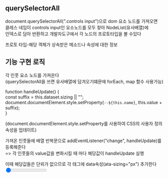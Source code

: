 ## querySelectorAll

document.querySelectorAll(".controls input")으로 dom 요소 노드를 가져오면<br/>
클레스 네임이 controls input인 요소노드를 모두 찾아 NodeList(유사배열)에<br/>
인덱스로 담아 반환하고 개발자도구에서 각 노드의 프로토타입을 볼 수있다<br/>

프로토 타입-해당 객체가 상속받은 메소드나 속성에 대한 정보<br/>

## 기능 구현 로직

각 인풋 요소 노드를 가져온다<br/>
(querySelectorAll을 쓰면 유사배열에 담겨오기떄문에 forEach, map 함수 사용가능)<br/>

function handleUpdate() {<br/>
const suffix = this.dataset.sizing || "";<br/>
document.documentElement.style.setProperty(`--${this.name}`, this.value + suffix);<br/>
}<br/>

(document.documentElement.style.setProperty를 사용하여 CSS의 사용자 정의 속성을 업데이트)<br/>

가져온 인풋들에 배열 반복문으로 addEventListener("change", handleUpdate)를 등록해준다<br/>
=> 각 인풋들의 value값을 변화시킬 때 마다 해당값이 handleUpdate 실행<br/>

이때 해당값들은 단위가 없으므로 각 태그에 data속성(ata-sizing="px") 추가한다<br/>
<input id="spacing" type="range" name="spacing" min="10" max="200" value="10" data-sizing="px" /><br/>
